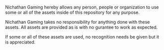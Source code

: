 Nichathan Gaming hereby allows any person, people or organization to use some or all of the assets inside of this repository for any purpose.

Nichathan Gaming takes no responsibility for anything done with these assets. 
All assets are provided as is with no gurantee to work as expected.

If some or all of these assets are used, no recognition needs be given but it is appreciated. 
